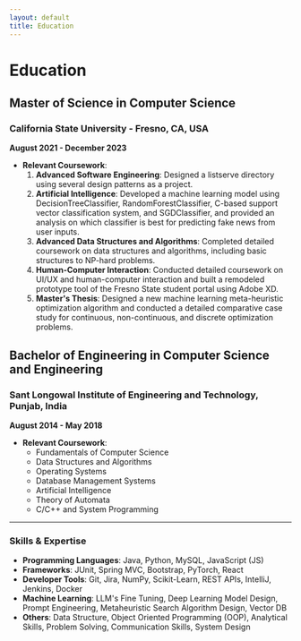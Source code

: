 ```yaml
---
layout: default
title: Education
---
```


# Education

## Master of Science in Computer Science
### California State University - Fresno, CA, USA
**August 2021 - December 2023**

- **Relevant Coursework**:
  1. **Advanced Software Engineering**: Designed a listserve directory using several design patterns as a project.
  2. **Artificial Intelligence**: Developed a machine learning model using DecisionTreeClassifier, RandomForestClassifier, C-based support vector classification system, and SGDClassifier, and provided an analysis on which classifier is best for predicting fake news from user inputs.
  3. **Advanced Data Structures and Algorithms**: Completed detailed coursework on data structures and algorithms, including basic structures to NP-hard problems.
  4. **Human-Computer Interaction**: Conducted detailed coursework on UI/UX and human-computer interaction and built a remodeled prototype tool of the Fresno State student portal using Adobe XD.
  5. **Master's Thesis**: Designed a new machine learning meta-heuristic optimization algorithm and conducted a detailed comparative case study for continuous, non-continuous, and discrete optimization problems.

## Bachelor of Engineering in Computer Science and Engineering
### Sant Longowal Institute of Engineering and Technology, Punjab, India
**August 2014 - May 2018**

- **Relevant Coursework**:
  - Fundamentals of Computer Science
  - Data Structures and Algorithms
  - Operating Systems
  - Database Management Systems
  - Artificial Intelligence
  - Theory of Automata
  - C/C++ and System Programming

---

### Skills & Expertise
- **Programming Languages**: Java, Python, MySQL, JavaScript (JS)
- **Frameworks**: JUnit, Spring MVC, Bootstrap, PyTorch, React
- **Developer Tools**: Git, Jira, NumPy, Scikit-Learn, REST APIs, IntelliJ, Jenkins, Docker
- **Machine Learning**: LLM's Fine Tuning, Deep Learning Model Design, Prompt Engineering, Metaheuristic Search Algorithm Design, Vector DB
- **Others**: Data Structure, Object Oriented Programming (OOP), Analytical Skills, Problem Solving, Communication Skills, System Design


